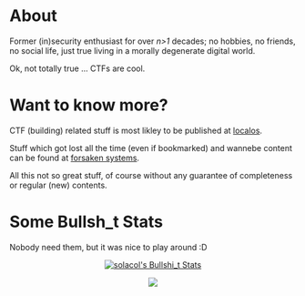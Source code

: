 # About
Former (in)security enthusiast for over *n>1* decades; no hobbies, no friends, no social life, just true living in a morally degenerate digital world.

Ok, not totally true ... CTFs are cool.

# Want to know more?
CTF (building) related stuff is most likley to be published at [localos](localos.io).

Stuff which got lost all the time (even if bookmarked) and wannebe content can be found at [forsaken systems](forksaken.systems).

All this not so great stuff, of course without any guarantee of completeness or regular (new) contents.

# Some Bullsh_t Stats
Nobody need them, but it was nice to play around :D

<p align="center">
<a href="https://github.com/solacol/solacol">
    <img align="center" src="https://github-readme-stats.vercel.app/api?username=solacol&show_icons=true&theme=dark&include_all_commits=true&hide=[]&count_private=true&hide_rank=false&line_height=32&custom_title=Bullsh_t%20Stats" alt="solacol's Bullshi_t Stats" />
</a>
</p>

<p align="center">
<a href="https://github.com/solacol/solacol">
    <img align="center" src="https://github-readme-stats.vercel.app/api/top-langs/?username=solacol&show_icons=true&theme=dark&langs_count=5&layout=default&hide_border=false" />
</a>
</p>



